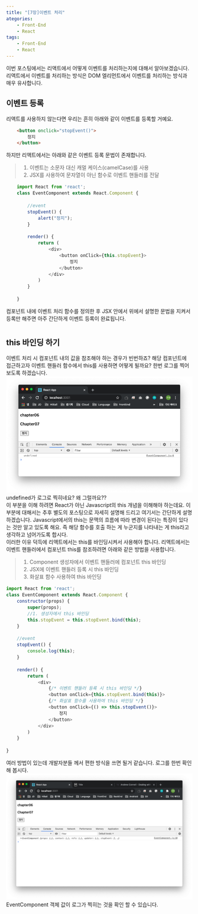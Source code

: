 ```yaml
---
title: "[7장]이벤트 처리"
ategories: 
    - Front-End
    - React
tags: 
    - Front-End
    - React
---
```

이번 포스팅에서는 리액트에서 어떻게 이벤트를 처리하는지에 대해서 알아보겠습니다. 리액트에서 이벤트를 처리하는 방식은 DOM 엘리먼트에서 이벤트를 처리하는 방식과 매우 유사합니다.
## 이벤트 등록
리액트를 사용하지 않는다면 우리는 흔히 아래와 같이 이벤트를 등록할 거예요.
```html
    <button onclick="stopEvent()">
        정지
    </button>
```    
하지만 리액트에서는 아래와 같은 이벤트 등록 문법이 존재합니다.    
> 1. 이벤트는 소문자 대신 캐멀 케이스(camelCase)를 사용  
> 2. JSX를 사용하여 문자열이 아닌 함수로 이벤트 핸들러를 전달  
```javascript
    import React from 'react';
    class EventComponent extends React.Component {

        //event
        stopEvent() {
            alert("정지");
        }

        render() {
            return (
                <div>
                    <button onClick={this.stopEvent}>
                        정지
                    </button>
                </div>
            )
        }
        
    }
```    
컴포넌트 내에 이벤트 처리 함수를 정의한 후 JSX 안에서 위에서 설명한 문법을 지켜서 등록만 해주면 아주 간단하게 이벤트 등록이 완료됩니다.
# 
## this 바인딩 하기
이벤트 처리 시 컴포넌트 내의 값을 참조해야 하는 경우가 빈번하죠? 해당 컴포넌트에 접근하고자 이벤트 핸들러 함수에서 this를 사용하면 어떻게 될까요? 한번 로그를 찍어보도록 하겠습니다. 
![thisLog](/assets/images/react7/thisLog.png)     
undefined가 로그로 찍히네요? 왜 그럴까요??   
이 부분을 이해 하려면 React가 아닌 Javascript의 this 개념을 이해해야 하는데요. 이 부분에 대해서는 추후 별도의 포스팅으로 자세히 설명해 드리고 여기서는 간단하게 설명하겠습니다. Javascript에서의 this는 문맥의 흐름에 따라 변경이 된다는 특징이 있다는 것만 알고 있도록 해요. 즉 해당 함수를 호출 하는 게 누군지를 나타내는 게 this라고 생각하고 넘어가도록 합시다.   
이러한 이유 덕득에 리액트에서는 this를 바인딩시켜서 사용해야 합니다. 리액트에서는 이벤트 핸들러에서 컴포넌트 this를 참조하려면 아래와 같은 방법을 사용합니다.   
> 1. Component 생성자에서 이벤트 핸들러에 컴포넌트 this 바인딩      
> 2. JSX에 이벤트 핸들러 등록 시 this 바인딩   
> 3. 화살표 함수 사용하여 this 바인딩    
```javascript
import React from 'react';
class EventComponent extends React.Component {
    constructor(props) {
        super(props);
        //1. 생성자에서 this 바인딩
        this.stopEvent = this.stopEvent.bind(this);
    }
 
    //event
    stopEvent() {
        console.log(this);
    }

    render() {
        return (
            <div>
                {/* 이벤트 핸들러 등록 시 this 바인딩 */}
                <button onClick={this.stopEvent.bind(this)}>
                {/* 화살표 함수를 사용하여 this 바인딩 */}
                <button onClick={() => this.stopEvent()}>
                    정지
                </button>
            </div>
        )
    }

}
```    
여러 방법이 있는데 개발자분들 께서 편한 방식을 쓰면 될거 같습니다. 로그를 한번 확인해 봅시다. 
![thisLog2](/assets/images/react7/thisLog2.png)    
EventComponent 객체 값이 로그가 찍히는 것을 확인 할 수 있습니다. 
